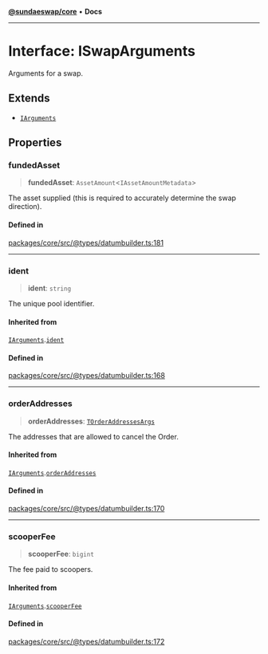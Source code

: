 [**@sundaeswap/core**](../../README.md) • **Docs**

***

# Interface: ISwapArguments

Arguments for a swap.

## Extends

- [`IArguments`](IArguments.md)

## Properties

### fundedAsset

> **fundedAsset**: `AssetAmount`\<`IAssetAmountMetadata`\>

The asset supplied (this is required to accurately determine the swap direction).

#### Defined in

[packages/core/src/@types/datumbuilder.ts:181](https://github.com/SundaeSwap-finance/sundae-sdk/blob/main/packages/core/src/@types/datumbuilder.ts#L181)

***

### ident

> **ident**: `string`

The unique pool identifier.

#### Inherited from

[`IArguments`](IArguments.md).[`ident`](IArguments.md#ident)

#### Defined in

[packages/core/src/@types/datumbuilder.ts:168](https://github.com/SundaeSwap-finance/sundae-sdk/blob/main/packages/core/src/@types/datumbuilder.ts#L168)

***

### orderAddresses

> **orderAddresses**: [`TOrderAddressesArgs`](../type-aliases/TOrderAddressesArgs.md)

The addresses that are allowed to cancel the Order.

#### Inherited from

[`IArguments`](IArguments.md).[`orderAddresses`](IArguments.md#orderaddresses)

#### Defined in

[packages/core/src/@types/datumbuilder.ts:170](https://github.com/SundaeSwap-finance/sundae-sdk/blob/main/packages/core/src/@types/datumbuilder.ts#L170)

***

### scooperFee

> **scooperFee**: `bigint`

The fee paid to scoopers.

#### Inherited from

[`IArguments`](IArguments.md).[`scooperFee`](IArguments.md#scooperfee)

#### Defined in

[packages/core/src/@types/datumbuilder.ts:172](https://github.com/SundaeSwap-finance/sundae-sdk/blob/main/packages/core/src/@types/datumbuilder.ts#L172)
